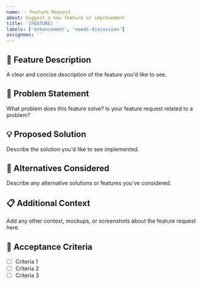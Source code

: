```yaml
---
name: ✨ Feature Request
about: Suggest a new feature or improvement
title: '[FEATURE] '
labels: ['enhancement', 'needs-discussion']
assignees: ''
---
```


## 🚀 Feature Description

A clear and concise description of the feature you'd like to see.

## 🎯 Problem Statement

What problem does this feature solve? Is your feature request related to a problem?

## 💡 Proposed Solution

Describe the solution you'd like to see implemented.

## 🔄 Alternatives Considered

Describe any alternative solutions or features you've considered.

## 📋 Additional Context

Add any other context, mockups, or screenshots about the feature request here.

## 🎯 Acceptance Criteria

- [ ] Criteria 1
- [ ] Criteria 2
- [ ] Criteria 3
